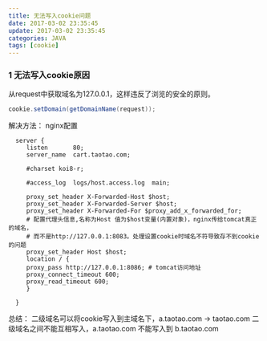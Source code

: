 ```yaml
---
title: 无法写入cookie问题
date: 2017-03-02 23:35:45
update: 2017-03-02 23:35:45
categories: JAVA
tags: [cookie]
---
```


### 1 无法写入cookie原因

<!-- more -->
从request中获取域名为127.0.0.1，这样违反了浏览的安全的原则。
```java
cookie.setDomain(getDomainName(request));
```
解决方法：
nginx配置
```
  server {
     listen       80;
     server_name  cart.taotao.com;

     #charset koi8-r;

     #access_log  logs/host.access.log  main;

	 proxy_set_header X-Forwarded-Host $host;
     proxy_set_header X-Forwarded-Server $host;
     proxy_set_header X-Forwarded-For $proxy_add_x_forwarded_for;
	 # 配置代理头信息,名称为Host 值为$host变量(内置对象)，nginx传给tomcat真正的域名，
	 # 而不是http://127.0.0.1:8083。处理设置cookie时域名不符导致存不到cookie的问题
	 proxy_set_header Host $host;
     location / {
	 proxy_pass http://127.0.0.1:8086; # tomcat访问地址
	 proxy_connect_timeout 600;
	 proxy_read_timeout 600;
     }
     
  }
```
总结：
二级域名可以将cookie写入到主域名下，a.taotao.com -> taotao.com
二级域名之间不能互相写入，a.taotao.com 不能写入到 b.taotao.com